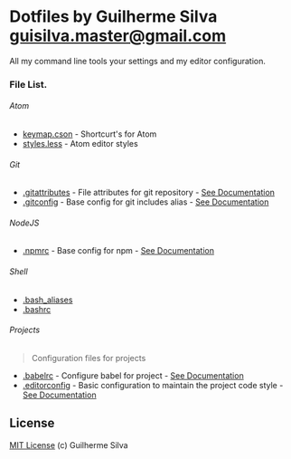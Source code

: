 # Dotfiles by Guilherme Silva <guisilva.master@gmail.com>

All my command line tools your settings and my editor configuration.

### File List.

###### Atom

* [keymap.cson](https://github.com/guigmaster/dotfiles/blob/master/Atom/keymap.cson) - Shortcurt's for Atom
* [styles.less](https://github.com/guigmaster/dotfiles/blob/master/Atom/styles.less) - Atom editor styles

###### Git

* [.gitattributes](https://github.com/guigmaster/dotfiles/blob/master/Git/.gitattributes) - File attributes for git repository - [See Documentation](https://git-scm.com/docs/gitattributes)
* [.gitconfig](https://github.com/guigmaster/dotfiles/blob/master/Git/.gitconfig) - Base config for git includes alias - [See Documentation](https://git-scm.com/docs/git-config)

###### NodeJS

* [.npmrc](https://github.com/guigmaster/dotfiles/blob/master/NodeJS/.npmrc) - Base config for npm - [See Documentation](https://docs.npmjs.com/misc/config)

###### Shell

* [.bash_aliases](https://github.com/guigmaster/dotfiles/blob/master/Shell/.bash_aliases)
* [.bashrc](https://github.com/guigmaster/dotfiles/blob/master/Shell/.bashrc)


###### Projects

> Configuration files for projects

* [.babelrc](https://github.com/guigmaster/dotfiles/blob/master/Projects/.babelrc) - Configure babel for project - [See Documentation](https://babeljs.io/docs/usage/babelrc/)
* [.editorconfig](https://github.com/guigmaster/dotfiles/blob/master/Projects/.editorconfig) - Basic configuration to maintain the project code style - [See Documentation](http://editorconfig.org/)

## License

[MIT License](https://github.com/guigmaster/dotfiles/blob/master/LICENSE.md) (c) Guilherme Silva
